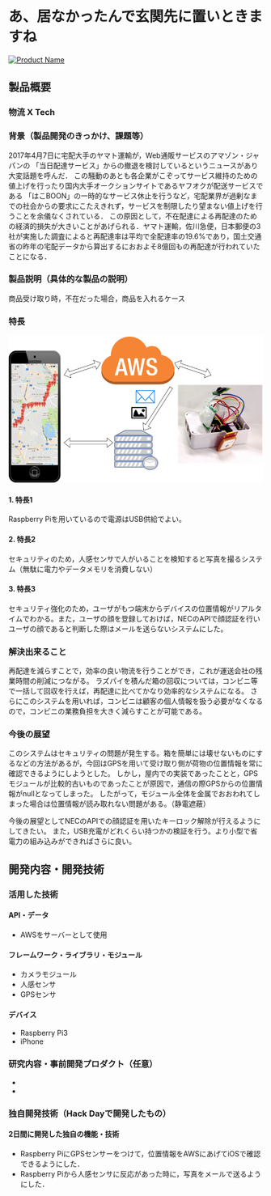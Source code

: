 # あ、居なかったんで玄関先に置いときますね

[![Product Name](https://raw.github.com/GabLeRoux/WebMole/master/ressources/WebMole_Youtube_Video.png)](https://www.youtube.com/channel/UC4PtjOfZTbVp9DwtJv82Lzg)

## 製品概要
### 物流 X Tech

### 背景（製品開発のきっかけ、課題等）
2017年4月7日に宅配大手のヤマト運輸が，Web通販サービスのアマゾン・ジャパンの
「当日配達サービス」からの撤退を検討しているというニュースがあり大変話題を呼んだ．
この騒動のあとも各企業がこぞってサービス維持のための値上げを行ったり国内大手オークションサイトであるヤフオクが配送サービスである
「はこBOON」の一時的なサービス休止を行うなど，宅配業界が過剰なまでの社会からの要求にこたえきれず，サービスを制限したり望まない値上げを行うことを余儀なくされている．
この原因として，不在配達による再配達のための経済的損失が大きいことがあげられる．ヤマト運輸，佐川急便，日本郵便の3社が実施した調査によると再配達率は平均で全配達率の19.6%であり，国土交通省の昨年の宅配データから算出するにおおよそ8億回もの再配達が行われていたことになる．


### 製品説明（具体的な製品の説明）
商品受け取り時，不在だった場合，商品を入れるケース

### 特長

![System Image](https://github.com/jphacks/TK_1705/blob/master/image/jphacks2017_tk1705_01.png)

#### 1. 特長1
Raspberry Piを用いているので電源はUSB供給でよい。
#### 2. 特長2
セキュリティのため，人感センサで人がいることを検知すると写真を撮るシステム（無駄に電力やデータメモリを消費しない）
#### 3. 特長3
セキュリティ強化のため，ユーザがもつ端末からデバイスの位置情報がリアルタイムでわかる。また，ユーザの顔を登録しておけば，NECのAPIで顔認証を行いユーザの顔であると判断した際はメールを送らないシステムにした。


### 解決出来ること
再配達を減らすことで，効率の良い物流を行うことができ，これが運送会社の残業時間の削減につながる。
ラズパイを積んだ箱の回収については，コンビニ等で一括して回収を行えば，再配達に比べてかなり効率的なシステムになる。
さらにこのシステムを用いれば，コンビニは顧客の個人情報を扱う必要がなくなるので，コンビニの業務負担を大きく減らすことが可能である。


### 今後の展望
このシステムはセキュリティの問題が発生する。箱を簡単には壊せないものにするなどの方法があるが，今回はGPSを用いて受け取り側が荷物の位置情報を常に確認できるようにしようとした。
しかし，屋内での実装であったことと，GPSモジュールが比較的古いものであったことが原因で，通信の際GPSからの位置情報がnullとなってしまった。
したがって，モジュール全体を金属でおおわれてしまった場合は位置情報が読み取れない問題がある。（静電遮蔽）

今後の展望としてNECのAPIでの顔認証を用いたキーロック解除が行えるようにしてきたい。
また，USB充電がどれくらい持つかの検証を行う。より小型で省電力の組み込みができればさらに良い。


## 開発内容・開発技術
### 活用した技術
#### API・データ

* AWSをサーバーとして使用

#### フレームワーク・ライブラリ・モジュール

* カメラモジュール
* 人感センサ
* GPSセンサ

#### デバイス

* Raspberry Pi3
* iPhone

### 研究内容・事前開発プロダクト（任意）

* 
* 


### 独自開発技術（Hack Dayで開発したもの）
#### 2日間に開発した独自の機能・技術
* Raspberry PiにGPSセンサーをつけて，位置情報をAWSにあげてiOSで確認できるようにした．
* Raspberry Piから人感センサに反応があった時に，写真をメールで送るようにした．
